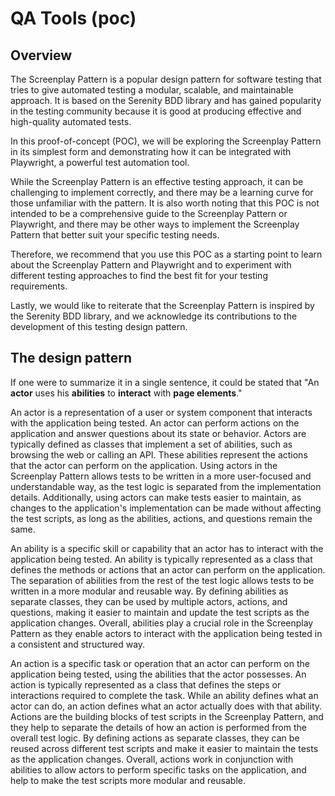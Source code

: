 # QA Tools (poc)

## Overview

The Screenplay Pattern is a popular design pattern for software testing that tries to give automated testing a modular, scalable, and maintainable approach. It is based on the Serenity BDD library and has gained popularity in the testing community because it is good at producing effective and high-quality automated tests.

In this proof-of-concept (POC), we will be exploring the Screenplay Pattern in its simplest form and demonstrating how it can be integrated with Playwright, a powerful test automation tool.

While the Screenplay Pattern is an effective testing approach, it can be challenging to implement correctly, and there may be a learning curve for those unfamiliar with the pattern. It is also worth noting that this POC is not intended to be a comprehensive guide to the Screenplay Pattern or Playwright, and there may be other ways to implement the Screenplay Pattern that better suit your specific testing needs.

Therefore, we recommend that you use this POC as a starting point to learn about the Screenplay Pattern and Playwright and to experiment with different testing approaches to find the best fit for your testing requirements.

Lastly, we would like to reiterate that the Screenplay Pattern is inspired by the Serenity BDD library, and we acknowledge its contributions to the development of this testing design pattern.

## The design pattern

If one were to summarize it in a single sentence, it could be stated that "An **actor** uses his **abilities** to **interact** with **page elements**."

An actor is a representation of a user or system component that interacts with the application being tested. An actor can perform actions on the application and answer questions about its state or behavior.
Actors are typically defined as classes that implement a set of abilities, such as browsing the web or calling an API. These abilities represent the actions that the actor can perform on the application.
Using actors in the Screenplay Pattern allows tests to be written in a more user-focused and understandable way, as the test logic is separated from the implementation details. Additionally, using actors can make tests easier to maintain, as changes to the application's implementation can be made without affecting the test scripts, as long as the abilities, actions, and questions remain the same.

An ability is a specific skill or capability that an actor has to interact with the application being tested. An ability is typically represented as a class that defines the methods or actions that an actor can perform on the application.
The separation of abilities from the rest of the test logic allows tests to be written in a more modular and reusable way. By defining abilities as separate classes, they can be used by multiple actors, actions, and questions, making it easier to maintain and update the test scripts as the application changes.
Overall, abilities play a crucial role in the Screenplay Pattern as they enable actors to interact with the application being tested in a consistent and structured way. 

An action is a specific task or operation that an actor can perform on the application being tested, using the abilities that the actor possesses. An action is typically represented as a class that defines the steps or interactions required to complete the task.
While an ability defines what an actor can do, an action defines what an actor actually does with that ability. Actions are the building blocks of test scripts in the Screenplay Pattern, and they help to separate the details of how an action is performed from the overall test logic. By defining actions as separate classes, they can be reused across different test scripts and make it easier to maintain the tests as the application changes.
Overall, actions work in conjunction with abilities to allow actors to perform specific tasks on the application, and help to make the test scripts more modular and reusable.
